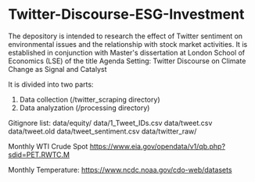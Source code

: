 # Twitter-Discourse-ESG-Investment

The depository is intended to research the effect of Twitter sentiment on environmental issues and the relationship with stock market activities. It is established in conjunction with Master's dissertation at London School of Economics (LSE) of the title Agenda Setting: Twitter Discourse on Climate Change as Signal and Catalyst

It is divided into two parts:
1. Data collection (/twitter_scraping directory)
2. Data analyzation (/processing directory)

Gitignore list:
data/equity/
data/1_Tweet_IDs.csv
data/tweet.csv
data/tweet.old
data/tweet_sentiment.csv
data/twitter_raw/

Monthly WTI Crude Spot
https://www.eia.gov/opendata/v1/qb.php?sdid=PET.RWTC.M

Monthly Temperature:
https://www.ncdc.noaa.gov/cdo-web/datasets
